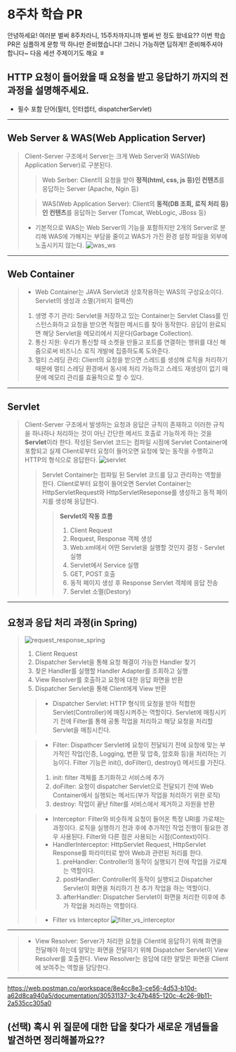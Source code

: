 # 8주차 학습 PR

안녕하세요! 여러분 벌써 8주차라니, 15주차까지니까 벌써 반 정도 왔네요??
이번 학습 PR은 심플하게 문항 딱 하나만 준비했습니다!
그러니 가능하면 딥하게!! 준비해주셔야 합니다~ 다음 세션 주제이기도 해요 ㅎ

## HTTP 요청이 들어왔을 때 요청을 받고 응답하기 까지의 전 과정을 설명해주세요.
* 필수 포함 단어(필터, 인터셉터, dispatcherServlet)
-------
## Web Server & WAS(Web Application Server)
> Client-Server 구조에서 Server는 크게 Web Server와 WAS(Web Application Server)로 구분된다.
>> Web Serber: Client의 요청을 받아 **정적(html, css, js 등)인 컨텐츠**를 응답하는 Server
> (Apache, Ngin 등)
>
>> WAS(Web Application Server): Client의 **동적(DB 조회, 로직 처리 등)인 컨텐츠**를 응답하는 Server
> (Tomcat, WebLogic, JBoss 등)
>
> - 기본적으로 WAS는 Web Server의 기능을 포함하지만 2개의 Server로 분리해 WAS에 가해지는 부담을 줄이고 WAS가 가진
> 환경 설정 파일을 외부에 노출시키지 않는다.
![was_ws](https://github.com/COW-edu/COW-Spring-2/assets/132640569/9e0c307f-6805-4413-bea3-33ad7867c881)
--------
## Web Container
> - Web Container는 JAVA Servlet과 상호작용하는 WAS의 구성요소이다. Servlet의 생성과 소멸(가비지 컬렉션)
> 1. 생명 주기 관리: Servlet을 저장하고 있는 Container는 Servlet Class를 인스턴스화하고 요청을 받으면 적절한 메서드를 찾아 동작한다. 응답이 완료되면 해당 Servlet을 메모리에서 지운다(Garbage Collection).
> 2. 통신 지원: 우리가 통신할 때 소켓을 만들고 포트를 연결하는 행위를 대신 해줌으로써 비즈니스 로직 개발에 집중하도록 도와준다.
> 3. 멀티 스레딩 관리: Client의 요청을 받으면 스레드를 생성해 로직을 처리하기 때문에 멀티 스레딩 환경에서 동시에 처리 가능하고 스레드 재생성이 없기 때문에 메모리 관리를 효율적으로 할 수 있다.
--------
## Servlet
> Client-Server 구조에서 발생하는 요청과 응답은 규칙이 존재하고 이러한 규칙을 하나하나 처리하는 것이 아닌 간단한
> 메서드 호출로 가능하게 하는 것을 **Servlet**이라 한다. 작성된 Servlet 코드는 컴파일 시점에 Servlet Container에 
> 포함되고 실제 Client로부터 요청이 들어오면 요청에 맞는 동작을 수행하고 HTTP의 형식으로 응답한다. 
![servlet](https://github.com/COW-edu/COW-Spring-2/assets/132640569/40902ac5-1b59-4e17-b2d9-a2f96be795db)
>> Servlet Container는 컴파일 된 Servlet 코드를 담고 관리하는 역할을 한다. Client로부터 요청이 들어오면 Servlet Container는
> HttpServletRequest와 HttpServletReseponse를 생성하고 동적 페이지를 생성해 응답한다.
>>> **Servlet의 작동 흐름**
>>> 1. Client Request
>>> 2. Request, Response 객체 생성
>>> 3. Web.xml에서 어떤 Servlet을 실행할 것인지 결정 - Servlet 실행
>>> 4. Servlet에서 Service 실행
>>> 5. GET, POST 호출
>>> 6. 동적 페이지 생성 후 Response Servlet 객체에 응답 전송
>>> 7. Servlet 소멸(Destory)
--------
## 요청과 응답 처리 과정(in Spring)
> ![request_response_spring](https://github.com/COW-edu/COW-Spring-2/assets/132640569/a07f1029-c9c5-4dab-8e35-3686831e9919)
> 1. Client Request
> 2. Dispatcher Servlet을 통해 요청 해결이 가능한 Handler 찾기
> 3. 찾은 Handler를 실행할 Handler Adapter를 조회하고 실행
> 4. View Resolver를 호출하고 요청에 대한 응답 화면을 반환
> 5. Dispatcher Servlet을 통해 Client에게 View 반환
>> - Dispatcher Servlet: HTTP 형식의 요청을 받아 적합한 Servlet(Controller)에 매칭시켜주는 역할이다. Servlet에 매칭시키기 전에
> Filter를 통해 공통 작업을 처리하고 해당 요청을 처리할 Servlet을 매칭시킨다.  
>
>> - Filter: Dispathcer Servlet에 요청이 전달되기 전에 요청에 맞는 부가적인 작업(인증, Logging, 변환 및 압축, 암호화 등)을 처리하는 기능이다. Filter 기능은 
>> init(), doFilter(), destroy() 메서드를 가진다. 
>>1. init: filter 객체를 초기화하고 서비스에 추가
>>2. doFilter: 요청이 dispatcher Servlet으로 전달되기 전에 Web Container에서 실행되는 메서드(부가 작업을 처리하기 위한 로직)
>>3. destroy: 작업이 끝난 filter를 서비스에서 제거하고 자원을 반환
>
>> - Interceptor: Filter와 비슷하게 요청이 들어온 특정 URI를 가로채는 과정이다. 로직을 실행하기 전과 후에 추가적인 작업 진행이
>> 필요한 경우 사용된다. Filter와 다른 점은 사용되는 시점(Context)이다. 
>> - HandlerInterceptor: HttpServlet Request, HttpServlet Response를 파라미터로 받아 Web과 관련된 처리를 한다. 
>>   1. preHandler: Controller의 동작이 실행되기 전에 작업을 가로채는 역할이다. 
>>   2. postHandler: Controller의 동작이 실행되고 Dispatcher Servlet이 화면을 처리하기 전 추가 작업을 하는 역할이다.
>>   3. afterHandler: Dispatcher Servlet이 화면을 처리한 이후에 추가 작업을 처리하는 역할이다.
>
>> - Filter vs Interceptor
![filter_vs_interceptor](https://github.com/COW-edu/COW-Spring-2/assets/132640569/619bb77a-1f5e-4512-884b-c8cec1368cf4)
---------
> - View Resolver: Server가 처리한 요청을 Client에 응답하기 위해 화면을 전달해야 하는데 알맞는 화면을 전달히기 위해 Dispatcher Servlet이 View Resolver를 호출한다. 
View Resolver는 응답에 대한 알맞은 화면을 Client에 보여주는 역할을 담당한다.
---------
https://web.postman.co/workspace/8e4cc8e3-ce56-4d53-b10d-a62d8ca940a5/documentation/30531137-3c47b485-120c-4c26-9b11-2a535cc305a0
## (선택) 혹시 위 질문에 대한 답을 찾다가 새로운 개념들을 발견하면 정리해볼까요??
